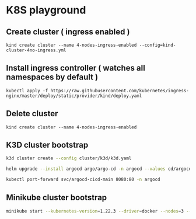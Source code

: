 # K8S playground

## Create cluster ( ingress enabled )
```
kind create cluster --name 4-nodes-ingress-enabled --config=kind-cluster-4no-ingress.yml
```

## Install ingress controller ( watches all namespaces by default )
```
kubectl apply -f https://raw.githubusercontent.com/kubernetes/ingress-nginx/master/deploy/static/provider/kind/deploy.yaml
```

## Delete cluster
```
kind create cluster --name 4-nodes-ingress-enabled
```

## K3D cluster bootstrap
```bash
k3d cluster create --config cluster/k3d/k3d.yaml

helm upgrade --install argocd argo/argo-cd -n argocd --values cd/argocd/minikube/values.yaml --create-namespace --version 4.10.6 --wait

kubectl port-forward svc/argocd-cicd-main 8080:80 -n argocd
```

## Minikube cluster bootstrap
```bash
minikube start --kubernetes-version=1.22.3 --driver=docker --nodes=3 --cpus max --memory=2048m --cni cilium --container-runtime=containerd --addons=ingress
```

